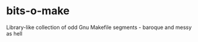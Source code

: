 bits-o-make
===========

Library-like collection of odd Gnu Makefile segments - baroque and messy as hell
